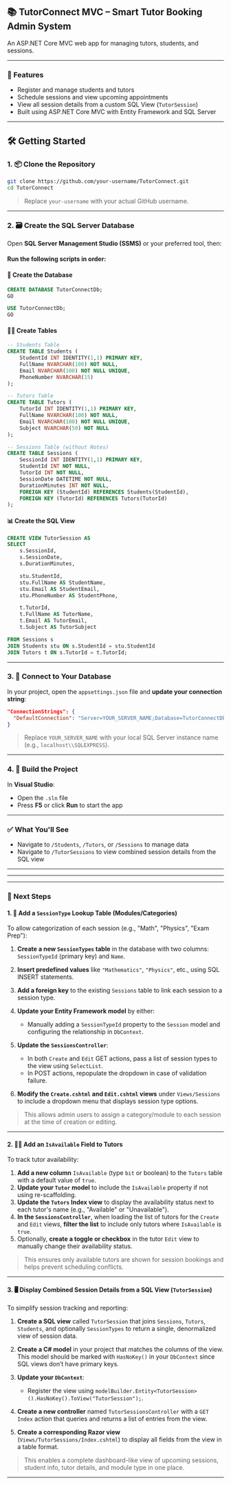 ## 📚 TutorConnect MVC – Smart Tutor Booking Admin System

An ASP.NET Core MVC web app for managing tutors, students, and sessions.

---

### 🚀 Features

* Register and manage students and tutors
* Schedule sessions and view upcoming appointments
* View all session details from a custom SQL View (`TutorSession`)
* Built using ASP.NET Core MVC with Entity Framework and SQL Server

---

## 🛠️ Getting Started

### 1. 📦 Clone the Repository

```bash
git clone https://github.com/your-username/TutorConnect.git
cd TutorConnect
```

> Replace `your-username` with your actual GitHub username.

---

### 2. 🗃️ Create the SQL Server Database

Open **SQL Server Management Studio (SSMS)** or your preferred tool, then:

#### Run the following scripts in order:

#### 🧱 Create the Database

```sql
CREATE DATABASE TutorConnectDb;
GO

USE TutorConnectDb;
GO
```

#### 🧑‍🎓 Create Tables

```sql
-- Students Table
CREATE TABLE Students (
    StudentId INT IDENTITY(1,1) PRIMARY KEY,
    FullName NVARCHAR(100) NOT NULL,
    Email NVARCHAR(100) NOT NULL UNIQUE,
    PhoneNumber NVARCHAR(15)
);

-- Tutors Table
CREATE TABLE Tutors (
    TutorId INT IDENTITY(1,1) PRIMARY KEY,
    FullName NVARCHAR(100) NOT NULL,
    Email NVARCHAR(100) NOT NULL UNIQUE,
    Subject NVARCHAR(50) NOT NULL
);

-- Sessions Table (without Notes)
CREATE TABLE Sessions (
    SessionId INT IDENTITY(1,1) PRIMARY KEY,
    StudentId INT NOT NULL,
    TutorId INT NOT NULL,
    SessionDate DATETIME NOT NULL,
    DurationMinutes INT NOT NULL,
    FOREIGN KEY (StudentId) REFERENCES Students(StudentId),
    FOREIGN KEY (TutorId) REFERENCES Tutors(TutorId)
);
```

#### 📊 Create the SQL View

```sql
CREATE VIEW TutorSession AS
SELECT 
    s.SessionId,
    s.SessionDate,
    s.DurationMinutes,

    stu.StudentId,
    stu.FullName AS StudentName,
    stu.Email AS StudentEmail,
    stu.PhoneNumber AS StudentPhone,

    t.TutorId,
    t.FullName AS TutorName,
    t.Email AS TutorEmail,
    t.Subject AS TutorSubject

FROM Sessions s
JOIN Students stu ON s.StudentId = stu.StudentId
JOIN Tutors t ON s.TutorId = t.TutorId;
```

---

### 3. 🔌 Connect to Your Database

In your project, open the `appsettings.json` file and **update your connection string**:

```json
"ConnectionStrings": {
  "DefaultConnection": "Server=YOUR_SERVER_NAME;Database=TutorConnectDb;Trusted_Connection=True;TrustServerCertificate=True"
}
```

> Replace `YOUR_SERVER_NAME` with your local SQL Server instance name (e.g., `localhost\\SQLEXPRESS`).

---

### 4. 🧱 Build the Project

In **Visual Studio**:

* Open the `.sln` file
* Press **F5** or click **Run** to start the app

---

### ✅ What You'll See

* Navigate to `/Students`, `/Tutors`, or `/Sessions` to manage data
* Navigate to `/TutorSessions` to view combined session details from the SQL view

---
---
---

### 🧩 Next Steps 

#### 1. 💼 Add a `SessionType` Lookup Table (Modules/Categories)

To allow categorization of each session (e.g., "Math", "Physics", "Exam Prep"):

1. **Create a new `SessionTypes` table** in the database with two columns: `SessionTypeId` (primary key) and `Name`.
2. **Insert predefined values** like `"Mathematics"`, `"Physics"`, etc., using SQL INSERT statements.
3. **Add a foreign key** to the existing `Sessions` table to link each session to a session type.
4. **Update your Entity Framework model** by either:

   * Manually adding a `SessionTypeId` property to the `Session` model and configuring the relationship in `DbContext`.
5. **Update the `SessionsController`**:

   * In both `Create` and `Edit` GET actions, pass a list of session types to the view using `SelectList`.
   * In POST actions, repopulate the dropdown in case of validation failure.
6. **Modify the `Create.cshtml` and `Edit.cshtml` views** under `Views/Sessions` to include a dropdown menu that displays session type options.

> This allows admin users to assign a category/module to each session at the time of creation or editing.

---

#### 2. 👩‍🏫 Add an `IsAvailable` Field to Tutors

To track tutor availability:

1. **Add a new column** `IsAvailable` (type `bit` or boolean) to the `Tutors` table with a default value of `true`.
2. **Update your `Tutor` model** to include the `IsAvailable` property if not using re-scaffolding.
3. **Update the `Tutors` Index view** to display the availability status next to each tutor's name (e.g., "Available" or "Unavailable").
4. **In the `SessionsController`**, when loading the list of tutors for the `Create` and `Edit` views, **filter the list** to include only tutors where `IsAvailable` is `true`.
5. Optionally, **create a toggle or checkbox** in the tutor `Edit` view to manually change their availability status.

> This ensures only available tutors are shown for session bookings and helps prevent scheduling conflicts.

---

#### 3. 🖥 Display Combined Session Details from a SQL View (`TutorSession`)

To simplify session tracking and reporting:

1. **Create a SQL view** called `TutorSession` that joins `Sessions`, `Tutors`, `Students`, and optionally `SessionTypes` to return a single, denormalized view of session data.
2. **Create a C# model** in your project that matches the columns of the view. This model should be marked with `HasNoKey()` in your `DbContext` since SQL views don’t have primary keys.
3. **Update your `DbContext`**:

   * Register the view using `modelBuilder.Entity<TutorSession>().HasNoKey().ToView("TutorSession");`.
4. **Create a new controller** named `TutorSessionsController` with a `GET Index` action that queries and returns a list of entries from the view.
5. **Create a corresponding Razor view** (`Views/TutorSessions/Index.cshtml`) to display all fields from the view in a table format.

> This enables a complete dashboard-like view of upcoming sessions, student info, tutor details, and module type in one place.

---



